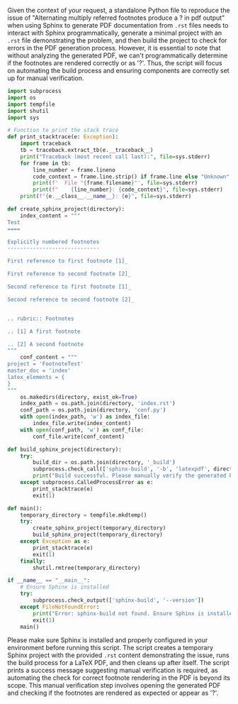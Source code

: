 Given the context of your request, a standalone Python file to reproduce the issue of "Alternating multiply referred footnotes produce a ? in pdf output" when using Sphinx to generate PDF documentation from `.rst` files needs to interact with Sphinx programmatically, generate a minimal project with an `.rst` file demonstrating the problem, and then build the project to check for errors in the PDF generation process. However, it is essential to note that without analyzing the generated PDF, we can't programmatically determine if the footnotes are rendered correctly or as '?'. Thus, the script will focus on automating the build process and ensuring components are correctly set up for manual verification.

```python
import subprocess
import os
import tempfile
import shutil
import sys

# Function to print the stack trace
def print_stacktrace(e: Exception):
    import traceback
    tb = traceback.extract_tb(e.__traceback__)
    print("Traceback (most recent call last):", file=sys.stderr)
    for frame in tb:
        line_number = frame.lineno
        code_context = frame.line.strip() if frame.line else "Unknown"
        print(f'  File "{frame.filename}"', file=sys.stderr)
        print(f"    {line_number}: {code_context}", file=sys.stderr)
    print(f"{e.__class__.__name__}: {e}", file=sys.stderr)

def create_sphinx_project(directory):
    index_content = """
Test
====

Explicitly numbered footnotes
-----------------------------

First reference to first footnote [1]_ 

First reference to second footnote [2]_

Second reference to first footnote [1]_

Second reference to second footnote [2]_


.. rubric:: Footnotes

.. [1] A first footnote

.. [2] A second footnote
"""
    conf_content = """
project = 'FootnoteTest'
master_doc = 'index'
latex_elements = {
}
"""
    os.makedirs(directory, exist_ok=True)
    index_path = os.path.join(directory, 'index.rst')
    conf_path = os.path.join(directory, 'conf.py')
    with open(index_path, 'w') as index_file:
        index_file.write(index_content)
    with open(conf_path, 'w') as conf_file:
        conf_file.write(conf_content)

def build_sphinx_project(directory):
    try:
        build_dir = os.path.join(directory, '_build')
        subprocess.check_call(['sphinx-build', '-b', 'latexpdf', directory, build_dir], stderr=subprocess.STDOUT, stdout=subprocess.PIPE)
        print("Build successful. Please manually verify the generated PDF for footnote rendering.")
    except subprocess.CalledProcessError as e:
        print_stacktrace(e)
        exit(1)

def main():
    temporary_directory = tempfile.mkdtemp()
    try:
        create_sphinx_project(temporary_directory)
        build_sphinx_project(temporary_directory)
    except Exception as e:
        print_stacktrace(e)
        exit(1)
    finally:
        shutil.rmtree(temporary_directory)

if __name__ == "__main__":
    # Ensure Sphinx is installed
    try:
        subprocess.check_output(['sphinx-build', '--version'])
    except FileNotFoundError:
        print("Error: sphinx-build not found. Ensure Sphinx is installed and in PATH.")
        exit(1)
    main()
```

Please make sure Sphinx is installed and properly configured in your environment before running this script. The script creates a temporary Sphinx project with the provided `.rst` content demonstrating the issue, runs the build process for a LaTeX PDF, and then cleans up after itself. The script prints a success message suggesting manual verification is required, as automating the check for correct footnote rendering in the PDF is beyond its scope. This manual verification step involves opening the generated PDF and checking if the footnotes are rendered as expected or appear as '?'.